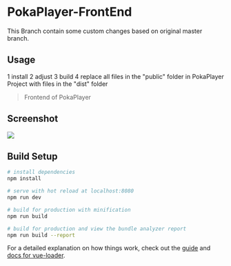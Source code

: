 # PokaPlayer-FrontEnd

This Branch contain some custom changes based on original master branch.

## Usage
1 install
2 adjust
3 build
4 replace all files in the "public" folder in PokaPlayer Project with files in the "dist" folder 

> Frontend of PokaPlayer
## Screenshot
![](https://i.imgur.com/E8FGWr3.png)
## Build Setup

``` bash
# install dependencies
npm install

# serve with hot reload at localhost:8080
npm run dev

# build for production with minification
npm run build

# build for production and view the bundle analyzer report
npm run build --report
```

For a detailed explanation on how things work, check out the [guide](http://vuejs-templates.github.io/webpack/) and [docs for vue-loader](http://vuejs.github.io/vue-loader).
